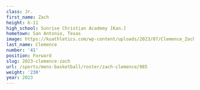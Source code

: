 ```yaml
---
class: Jr.
first_name: Zach
height: 6-11
high_school: Sunrise Christian Academy [Kan.]
hometown: San Antonio, Texas
image: https://kuathletics.com/wp-content/uploads/2023/07/Clemence_Zach_2023-600x400.jpg
last_name: Clemence
number: '41'
position: Forward
slug: 2023-clemence-zach
url: /sports/mens-basketball/roster/zach-clemence/985
weight: '230'
year: 2023
---
```

